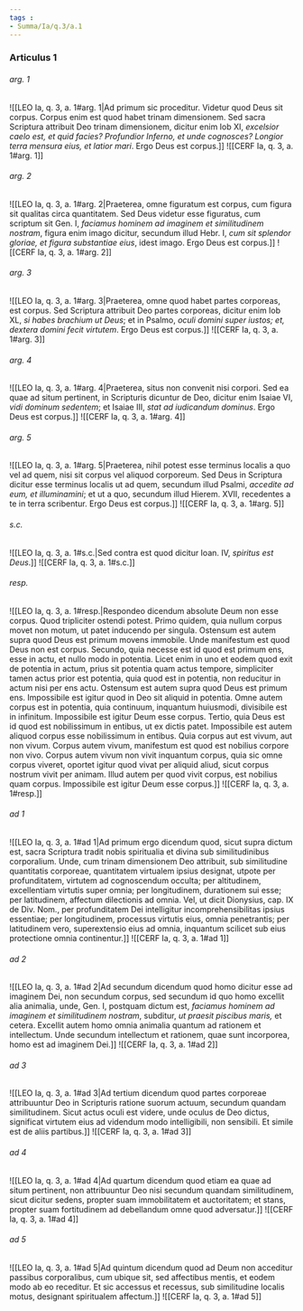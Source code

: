```yaml
---
tags : 
- Summa/Ia/q.3/a.1
---
```


### Articulus 1

###### arg. 1
![[LEO Ia, q. 3, a. 1#arg. 1|Ad primum sic proceditur. Videtur quod Deus sit corpus. Corpus enim est quod habet trinam dimensionem. Sed sacra Scriptura attribuit Deo trinam dimensionem, dicitur enim Iob XI, *excelsior caelo est, et quid facies? Profundior Inferno, et unde cognosces? Longior terra mensura eius, et latior mari*. Ergo Deus est corpus.]]
![[CERF Ia, q. 3, a. 1#arg. 1]]

###### arg. 2
![[LEO Ia, q. 3, a. 1#arg. 2|Praeterea, omne figuratum est corpus, cum figura sit qualitas circa quantitatem. Sed Deus videtur esse figuratus, cum scriptum sit Gen. I, *faciamus hominem ad imaginem et similitudinem nostram*, figura enim imago dicitur, secundum illud Hebr. I, *cum sit splendor gloriae, et figura substantiae eius*, idest imago. Ergo Deus est corpus.]]
![[CERF Ia, q. 3, a. 1#arg. 2]]

###### arg. 3
![[LEO Ia, q. 3, a. 1#arg. 3|Praeterea, omne quod habet partes corporeas, est corpus. Sed Scriptura attribuit Deo partes corporeas, dicitur enim Iob XL, *si habes brachium ut Deus*; et in Psalmo, *oculi domini super iustos; et, dextera domini fecit virtutem*. Ergo Deus est corpus.]]
![[CERF Ia, q. 3, a. 1#arg. 3]]

###### arg. 4
![[LEO Ia, q. 3, a. 1#arg. 4|Praeterea, situs non convenit nisi corpori. Sed ea quae ad situm pertinent, in Scripturis dicuntur de Deo, dicitur enim Isaiae VI, *vidi dominum sedentem*; et Isaiae III, *stat ad iudicandum dominus*. Ergo Deus est corpus.]]
![[CERF Ia, q. 3, a. 1#arg. 4]]

###### arg. 5
![[LEO Ia, q. 3, a. 1#arg. 5|Praeterea, nihil potest esse terminus localis a quo vel ad quem, nisi sit corpus vel aliquod corporeum. Sed Deus in Scriptura dicitur esse terminus localis ut ad quem, secundum illud Psalmi, *accedite ad eum, et illuminamini*; et ut a quo, secundum illud Hierem. XVII, recedentes a te in terra scribentur. Ergo Deus est corpus.]]
![[CERF Ia, q. 3, a. 1#arg. 5]]

###### s.c.
![[LEO Ia, q. 3, a. 1#s.c.|Sed contra est quod dicitur Ioan. IV, *spiritus est Deus*.]]
![[CERF Ia, q. 3, a. 1#s.c.]]

###### resp.
![[LEO Ia, q. 3, a. 1#resp.|Respondeo dicendum absolute Deum non esse corpus. Quod tripliciter ostendi potest. Primo quidem, quia nullum corpus movet non motum, ut patet inducendo per singula. Ostensum est autem supra quod Deus est primum movens immobile. Unde manifestum est quod Deus non est corpus. Secundo, quia necesse est id quod est primum ens, esse in actu, et nullo modo in potentia. Licet enim in uno et eodem quod exit de potentia in actum, prius sit potentia quam actus tempore, simpliciter tamen actus prior est potentia, quia quod est in potentia, non reducitur in actum nisi per ens actu. Ostensum est autem supra quod Deus est primum ens. Impossibile est igitur quod in Deo sit aliquid in potentia. Omne autem corpus est in potentia, quia continuum, inquantum huiusmodi, divisibile est in infinitum. Impossibile est igitur Deum esse corpus. Tertio, quia Deus est id quod est nobilissimum in entibus, ut ex dictis patet. Impossibile est autem aliquod corpus esse nobilissimum in entibus. Quia corpus aut est vivum, aut non vivum. Corpus autem vivum, manifestum est quod est nobilius corpore non vivo. Corpus autem vivum non vivit inquantum corpus, quia sic omne corpus viveret, oportet igitur quod vivat per aliquid aliud, sicut corpus nostrum vivit per animam. Illud autem per quod vivit corpus, est nobilius quam corpus. Impossibile est igitur Deum esse corpus.]]
![[CERF Ia, q. 3, a. 1#resp.]]

###### ad 1
![[LEO Ia, q. 3, a. 1#ad 1|Ad primum ergo dicendum quod, sicut supra dictum est, sacra Scriptura tradit nobis spiritualia et divina sub similitudinibus corporalium. Unde, cum trinam dimensionem Deo attribuit, sub similitudine quantitatis corporeae, quantitatem virtualem ipsius designat, utpote per profunditatem, virtutem ad cognoscendum occulta; per altitudinem, excellentiam virtutis super omnia; per longitudinem, durationem sui esse; per latitudinem, affectum dilectionis ad omnia. Vel, ut dicit Dionysius, cap. IX de Div. Nom., per profunditatem Dei intelligitur incomprehensibilitas ipsius essentiae; per longitudinem, processus virtutis eius, omnia penetrantis; per latitudinem vero, superextensio eius ad omnia, inquantum scilicet sub eius protectione omnia continentur.]]
![[CERF Ia, q. 3, a. 1#ad 1]]

###### ad 2
![[LEO Ia, q. 3, a. 1#ad 2|Ad secundum dicendum quod homo dicitur esse ad imaginem Dei, non secundum corpus, sed secundum id quo homo excellit alia animalia, unde, Gen. I, postquam dictum est, *faciamus hominem ad imaginem et similitudinem nostram*, subditur, *ut praesit piscibus maris,* et cetera. Excellit autem homo omnia animalia quantum ad rationem et intellectum. Unde secundum intellectum et rationem, quae sunt incorporea, homo est ad imaginem Dei.]]
![[CERF Ia, q. 3, a. 1#ad 2]]

###### ad 3
![[LEO Ia, q. 3, a. 1#ad 3|Ad tertium dicendum quod partes corporeae attribuuntur Deo in Scripturis ratione suorum actuum, secundum quandam similitudinem. Sicut actus oculi est videre, unde oculus de Deo dictus, significat virtutem eius ad videndum modo intelligibili, non sensibili. Et simile est de aliis partibus.]]
![[CERF Ia, q. 3, a. 1#ad 3]]

###### ad 4
![[LEO Ia, q. 3, a. 1#ad 4|Ad quartum dicendum quod etiam ea quae ad situm pertinent, non attribuuntur Deo nisi secundum quandam similitudinem, sicut dicitur sedens, propter suam immobilitatem et auctoritatem; et stans, propter suam fortitudinem ad debellandum omne quod adversatur.]]
![[CERF Ia, q. 3, a. 1#ad 4]]

###### ad 5
![[LEO Ia, q. 3, a. 1#ad 5|Ad quintum dicendum quod ad Deum non acceditur passibus corporalibus, cum ubique sit, sed affectibus mentis, et eodem modo ab eo receditur. Et sic accessus et recessus, sub similitudine localis motus, designant spiritualem affectum.]]
![[CERF Ia, q. 3, a. 1#ad 5]]

